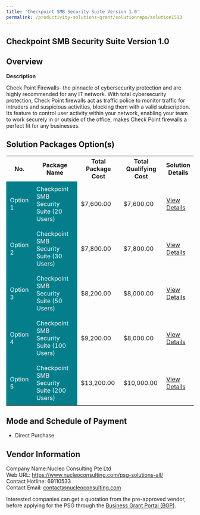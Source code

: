 ```yaml
---
title: 'Checkpoint SMB Security Suite Version 1.0'
permalink: /productivity-solutions-grant/solutionrepo/solution1513
---
```


## Checkpoint SMB Security Suite Version 1.0

## Overview

**Description**

Check Point Firewalls- the pinnacle of cybersecurity protection and are highly recommended for any IT network. With total cybersecurity protection, Check Point firewalls act as traffic police to monitor traffic for intruders and suspicious activities, blocking them with a valid subscription. Its feature to control user activity within your network, enabling your team to work securely in or outside of the office, makes Check Point firewalls a perfect fit for any businesses.

## Solution Packages Option(s)

<table>
<tr>
<th><b>No.</b></th>
<th><b>Package Name</b></th>
<th><b>Total Package Cost</b></th>
<th><b>Total Qualifying Cost</b></th>
<th><b>Solution Details</b></th>
</tr>
<tr>
<td style='padding: 10px; background-color: #037E8A; color: #FFFFFF;'>Option 1</td>
<td style='padding: 10px; background-color: #037E8A; color: #FFFFFF;'>Checkpoint SMB Security Suite (20 Users)</td>
<td style='padding: 10px;'>$7,600.00</td>
<td style='padding: 10px;'>$7,600.00</td>
<td style='padding: 10px;'><a href='/images/psg/NucleoConsulting_Checkpoint_270723_Desensitised_Annex_3_Part1.pdf' target='_blank'>View Details</a></td>
</tr>
<tr>
<td style='padding: 10px; background-color: #037E8A; color: #FFFFFF;'>Option 2</td>
<td style='padding: 10px; background-color: #037E8A; color: #FFFFFF;'>Checkpoint SMB Security Suite (30 Users)</td>
<td style='padding: 10px;'>$7,800.00</td>
<td style='padding: 10px;'>$7,800.00</td>
<td style='padding: 10px;'><a href='/images/psg/NucleoConsulting_Checkpoint_270723_Desensitised_Annex_3_Part2.pdf' target='_blank'>View Details</a></td>
</tr>
<tr>
<td style='padding: 10px; background-color: #037E8A; color: #FFFFFF;'>Option 3</td>
<td style='padding: 10px; background-color: #037E8A; color: #FFFFFF;'>Checkpoint SMB Security Suite (50 Users)</td>
<td style='padding: 10px;'>$8,200.00</td>
<td style='padding: 10px;'>$8,000.00</td>
<td style='padding: 10px;'><a href='/images/psg/NucleoConsulting_Checkpoint_270723_Desensitised_Annex_3_Part3.pdf' target='_blank'>View Details</a></td>
</tr>
<tr>
<td style='padding: 10px; background-color: #037E8A; color: #FFFFFF;'>Option 4</td>
<td style='padding: 10px; background-color: #037E8A; color: #FFFFFF;'>Checkpoint SMB Security Suite (100 Users)</td>
<td style='padding: 10px;'>$9,200.00</td>
<td style='padding: 10px;'>$8,000.00</td>
<td style='padding: 10px;'><a href='/images/psg/NucleoConsulting_Checkpoint_270723_Desensitised_Annex_3_Part4.pdf' target='_blank'>View Details</a></td>
</tr>
<tr>
<td style='padding: 10px; background-color: #037E8A; color: #FFFFFF;'>Option 5</td>
<td style='padding: 10px; background-color: #037E8A; color: #FFFFFF;'>Checkpoint SMB Security Suite (200 Users)</td>
<td style='padding: 10px;'>$13,200.00</td>
<td style='padding: 10px;'>$10,000.00</td>
<td style='padding: 10px;'><a href='/images/psg/NucleoConsulting_Checkpoint_270723_Desensitised_Annex_3_Part5.pdf' target='_blank'>View Details</a></td>
</tr>
</table>

## Mode and Schedule of Payment

 - Direct Purchase

## Vendor Information

 Company Name:Nucleo Consulting Pte Ltd<br>Web URL:  https://www.nucleoconsulting.com/psg-solutions-all/<br>Contact Hotline: 69110533 <br>Contact Email: contact@nucleoconsulting.com <br>

Interested companies can get a quotation from the pre-approved vendor, before applying for the PSG through the <a href='https://www.businessgrants.gov.sg/' target='_blank' rel='noopener'>Business Grant Portal (BGP)</a>.

<script src="/jquery/resize-tables.js"></script>
